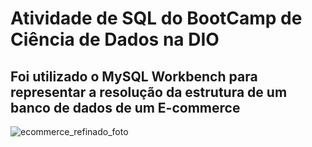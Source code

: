 # Atividade de SQL do BootCamp de Ciência de Dados na DIO
## Foi utilizado o MySQL Workbench para representar a resolução da estrutura de um banco de dados de um E-commerce
![ecommerce_refinado_foto](https://user-images.githubusercontent.com/53056229/199075051-211d89cf-d5c1-478e-85d9-01e59ab80328.png)
